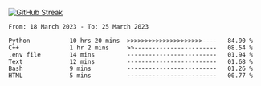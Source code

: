 [![GitHub Streak](https://streak-stats.demolab.com?user=renren-017&theme=sea&hide_border=true&background=DD272700)](https://git.io/streak-stats)

<!--START_SECTION:waka-->

```text
From: 18 March 2023 - To: 25 March 2023

Python           10 hrs 20 mins  >>>>>>>>>>>>>>>>>>>>>----   84.90 %
C++              1 hr 2 mins     >>-----------------------   08.54 %
.env file        14 mins         -------------------------   01.94 %
Text             12 mins         -------------------------   01.68 %
Bash             9 mins          -------------------------   01.26 %
HTML             5 mins          -------------------------   00.77 %
```

<!--END_SECTION:waka-->
